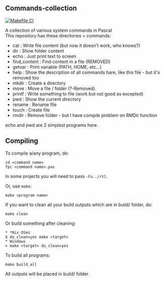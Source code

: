 ## Commands-collection
[![Makefile CI](https://github.com/lebao3105/Commands-collection/actions/workflows/makefile.yml/badge.svg)](https://github.com/lebao3105/Commands-collection/actions/workflows/makefile.yml)

A collection of various system commands in Pascal <br>
This repository has these directories = commands:
* cat                 : Write file content (but now it doesn't work, who knows?)
* dir                 : Show folder content
* echo                : Just print text to screen
* find_content        : Find content in a file (REMOVED)
* getvar              : Print variable (PATH, HOME, etc...)
* help                : Show the description of all commands hare, like this file - but it's removed too
* mkdir               : Create a directory
* move                : Move a file / folder (?-Removed).
* printf              : Write something to file (work but not good as excepted)
* pwd                 : Show the current directory 
* rename              : Rename file
* touch               : Create file
* rmdir               : Remove folder - but I have compile problem on RMDir function

echo and pwd are 2 simplest programs here.

## Compiling
To compile a/any program, do:
```
cd <command name>
fpc <command name>.pas
```
In some projects you will need to pass ```-Fu../rtl```.

Or, use ```make```:
```
make <program name>
```
If you want to clean all your build outputs which are in build/ folder, do:
```
make clean
```
Or build something after cleaning:
```
* *Nix OSes
$ do_clean=yes make <target>
* Windows
> make <target> do_clean=yes
```

To build all programs:
```
make build_all
```

All outputs will be placed in build/ folder.
